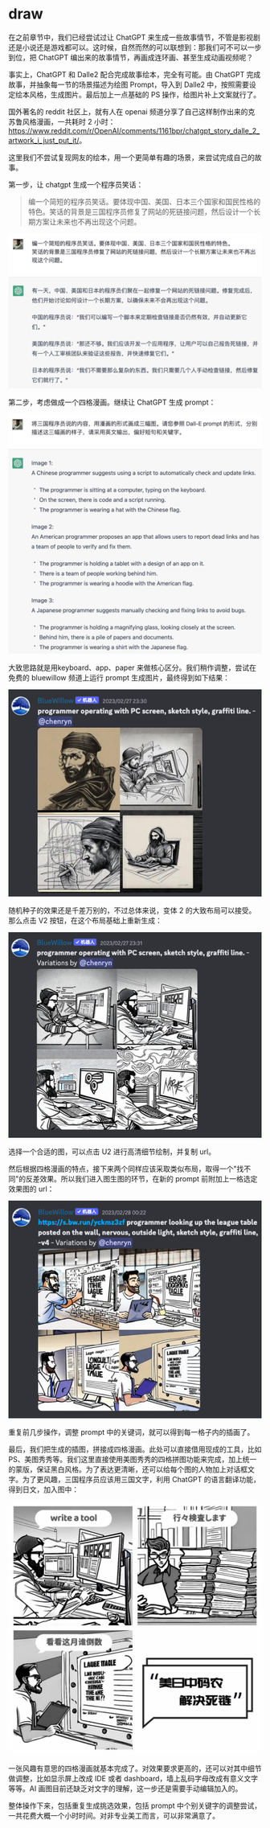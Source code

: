 # draw

在之前章节中，我们已经尝试过让 ChatGPT 来生成一些故事情节，不管是影视剧还是小说还是游戏都可以。这时候，自然而然的可以联想到：那我们可不可以一步到位，把 ChatGPT 编出来的故事情节，再画成连环画、甚至生成动画视频呢？

事实上，ChatGPT 和 Dalle2 配合完成故事绘本，完全有可能。由 ChatGPT 完成故事，并抽象每一节的场景描述为绘图 Prompt，导入到 Dalle2 中，按照需要设定绘本风格，生成图片。最后加上一点基础的 PS 操作，给图片补上文案就行了。

国外著名的 reddit 社区上，就有人在 openai 频道分享了自己这样制作出来的克苏鲁风格漫画，一共耗时 2 小时：<https://www.reddit.com/r/OpenAI/comments/1161bpr/chatgpt_story_dalle_2_artwork_i_just_put_it/>。

这里我们不尝试复现网友的绘本，用一个更简单有趣的场景，来尝试完成自己的故事。

第一步，让 chatgpt 生成一个程序员笑话：

> 编一个简短的程序员笑话。要体现中国、美国、日本三个国家和国民性格的特色。笑话的背景是三国程序员修复了网站的死链接问题，然后设计一个长期方案让未来也不再出现这个问题。

![](/images/collaboration/joke-1.png)

第二步，考虑做成一个四格漫画。继续让 ChatGPT 生成 prompt：

![](/images/collaboration/joke-2.png)

大致思路就是用keyboard、app、paper 来做核心区分。我们稍作调整，尝试在免费的 bluewillow 频道上运行 prompt 生成图片，最终得到如下结果：

![](/images/collaboration/draw-1.png)

随机种子的效果还是千差万别的，不过总体来说，变体 2 的大致布局可以接受。那么点击 V2 按钮，在这个布局基础上重新生成：

![](/images/collaboration/draw-2.png)

选择一个合适的图，可以点击 U2 进行高清细节绘制，并复制 url。

然后根据四格漫画的特点，接下来两个同样应该采取类似布局，取得一个"找不同"的反差效果。所以我们进入图生图的环节，在新的 prompt 前附加上一格选定效果图的 url：

![](/images/collaboration/draw-3.png)

重复前几步操作，调整 prompt 中的关键词，就可以得到每一格子内的插画了。

最后，我们把生成的插图，拼接成四格漫画。此处可以直接借用现成的工具，比如 PS、美图秀秀等。我们这里直接使用美图秀秀的四格拼图功能来完成，加上统一的蒙版，保证黑白风格。为了表达更清晰，还可以给每个图的人物加上对话框文字。为了更风趣，三国程序员应该用三国文字，利用  ChatGPT 的语言翻译功能，得到日文，加入图中：

![](/images/collaboration/draw-4.png)

一张风趣有意思的四格漫画就基本完成了。对效果要求更高的，还可以对其中细节做调整，比如显示屏上改成 IDE 或者 dashboard，墙上乱码字母改成有意义文字等等。AI 画图目前还缺乏对文字的理解，这一步还是需要手动编辑加入的。

整体操作下来，包括重复生成挑选效果，包括 prompt 中个别关键字的调整尝试，一共花费大概一个小时时间。对非专业美工而言，可以非常满意了。

